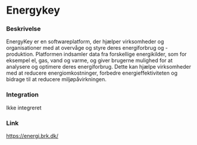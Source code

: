 # Energykey

### Beskrivelse

EnergyKey er en softwareplatform, der hjælper virksomheder og organisationer med at overvåge og styre deres energiforbrug og -produktion. Platformen indsamler data fra forskellige energikilder, som for eksempel el, gas, vand og varme, og giver brugerne mulighed for at analysere og optimere deres energiforbrug. Dette kan hjælpe virksomheder med at reducere energiomkostninger, forbedre energieffektiviteten og bidrage til at reducere miljøpåvirkningen.

### Integration

Ikke integreret

### Link

https://energi.brk.dk/
